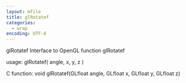 ```yaml
---
layout: mfile
title: glRotatef
categories:
  - wrap
encoding: UTF-8
---
```


glRotatef  Interface to OpenGL function glRotatef

usage:  glRotatef( angle, x, y, z )

C function:  void glRotatef(GLfloat angle, GLfloat x, GLfloat y, GLfloat z)